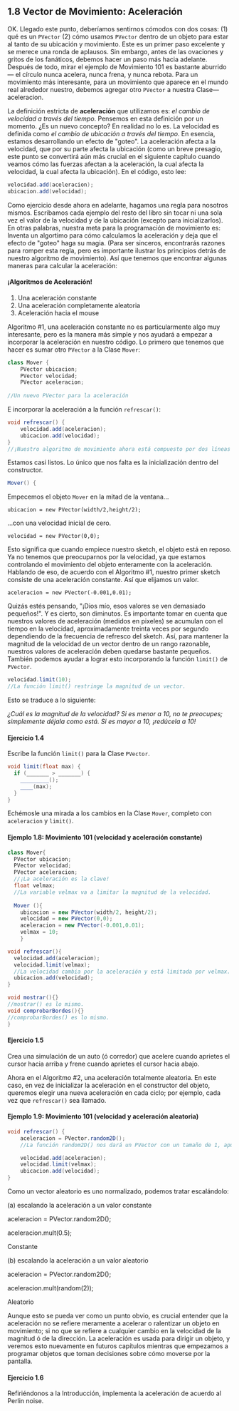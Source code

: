 ## 1.8 Vector de Movimiento: Aceleración

OK. Llegado este punto, deberíamos sentirnos cómodos con dos cosas: (1) qué es un `PVector` (2) cómo usamos `PVector` dentro de un objeto para estar al tanto de su ubicación y movimiento. Este es un primer paso excelente y se merece una ronda de aplausos. Sin embargo, antes de las ovaciones y gritos de los fanáticos, debemos hacer un paso más hacia adelante. Después de todo, mirar el ejemplo de Movimiento 101 es bastante aburrido — el círculo nunca acelera, nunca frena, y nunca rebota. Para un movimiento más interesante, para un movimiento que aparece en el mundo real alrededor nuestro, debemos agregar otro `PVector` a nuestra Clase—aceleracion.

La definición estricta de **aceleración** que utilizamos es: *el cambio de velocidad a través del tiempo*. Pensemos en esta definición por un momento. ¿Es un nuevo concepto? En realidad no lo es. La velocidad es definida como *el cambio de ubicación a través del tiempo*. En esencia, estamos desarrollando un efecto de "goteo". La aceleración afecta a la velocidad, que por su parte afecta la ubicación (como un breve presagio, este punto se convertirá aún más crucial en el siguiente capítulo cuando veamos cómo las fuerzas afectan a la aceleración, la cual afecta la velocidad, la cual afecta la ubicación). En el código, esto lee:

```java
velocidad.add(aceleracion);
ubicacion.add(velocidad);
```

Como ejercicio desde ahora en adelante, hagamos una regla para nosotros mismos. Escribamos cada ejemplo del resto del libro sin tocar ni una sola vez el valor de la velocidad y de la ubicación (excepto para inicializarlos). En otras palabras, nuestra meta para la programación de movimiento es: Inventa un algortimo para cómo calculamos la aceleración y deja que el efecto de "goteo" haga su magia. (Para ser sinceros, encontrarás razones para romper esta regla, pero es importante ilustrar los principios detrás de nuestro algoritmo de movimiento). Así que tenemos que encontrar algunas maneras para calcular la aceleración:

#### ¡Algoritmos de Aceleración!

1. Una aceleración constante
2. Una aceleración completamente aleatoria
3. Aceleración hacia el mouse

Algoritmo #1, una aceleración constante no es particularmente algo muy interesante, pero es la manera más simple y nos ayudará a empezar a incorporar la aceleración en nuestro código. Lo primero que tenemos que hacer es sumar otro `PVector` a la Clase `Mover`:

```java
class Mover {
	PVector ubicacion;
	PVector velocidad;
	PVector aceleracion;
	
//Un nuevo PVector para la aceleración
```

E incorporar la aceleración a la función `refrescar()`:

```java
void refrescar() {
	velocidad.add(aceleracion);
	ubicacion.add(velocidad);
}
//¡Nuestro algoritmo de movimiento ahora está compuesto por dos líneas de código!
```

Estamos casi listos. Lo único que nos falta es la inicialización dentro del constructor.

```java
Mover() {
```

Empecemos el objeto `Mover` en la mitad de la ventana...

`ubicacion = new PVector(width/2,height/2);`

…con una velocidad inicial de cero.

`velocidad = new PVector(0,0);`

Esto significa que cuando empiece nuestro sketch, el objeto está en reposo. Ya no tenemos que preocuparnos por la velocidad, ya que estamos controlando el movimiento del objeto enteramente con la aceleración. Hablando de eso, de acuerdo con el Algoritmo #1, nuestro primer sketch consiste de una aceleración constante. Así que elijamos un valor.

`aceleracion = new PVector(-0.001,0.01);`

Quizás estés pensando, "¡Dios mío, esos valores se ven demasiado pequeños!". Y es cierto, son diminutos. Es importante tomar en cuenta que nuestros valores de aceleración (medidos en pixeles) se acumulan con el tiempo en la velocidad, aproximadamente treinta veces por segundo dependiendo de la frecuencia de refresco del sketch. Así, para mantener la magnitud de la velocidad de un vector dentro de un rango razonable, nuestros valores de aceleración deben quedarse bastante pequeños. También podemos ayudar a lograr esto incorporando la función `limit()` de `PVector`.

```java
velocidad.limit(10);
//La función limit() restringe la magnitud de un vector.
```

 Esto se traduce a lo siguiente:

*¿Cuál es la magnitud de la velocidad? Si es menor a 10, no te preocupes; simplemente déjala como está. Si es mayor a 10, ¡redúcela a 10!*

#### Ejercicio 1.4

Escribe la función `limit()` para la Clase `PVector`.

```java
void limit(float max) {
  if (_______ > _______) {
    _________();
    ____(max);
  }
}
```

Echémosle una mirada a los cambios en la Clase `Mover`, completo con `aceleracion` y `limit()`.

#### Ejemplo 1.8: Movimiento 101 (velocidad y aceleración constante)

```java
class Mover{
  PVector ubicacion;
  PVector velocidad;
  PVector aceleracion;
  //¡La aceleración es la clave!
  float velmax;
  //La variable velmax va a limitar la magnitud de la velocidad.
  
  Mover (){
  	ubicacion = new PVector(width/2, height/2);
  	velocidad = new PVector(0,0);
  	aceleracion = new PVector(-0.001,0.01);
  	velmax = 10;
	}

void refrescar(){
  velocidad.add(aceleracion);
  velocidad.limit(velmax);
  //La velocidad cambia por la aceleración y está limitada por velmax.
  ubicacion.add(velocidad);
}

void mostrar(){}
//mostrar() es lo mismo.
void comprobarBordes(){}
//comprobarBordes() es lo mismo.
}
```

#### Ejercicio 1.5

Crea una simulación de un auto (ó corredor) que acelere cuando aprietes el cursor hacia arriba y frene cuando aprietes el cursor hacia abajo.

Ahora en el Algoritmo #2, una aceleración totalmente aleatoria. En este caso, en vez de inicializar la aceleración en el constructor del objeto, queremos elegir una nueva aceleración en cada ciclo; por ejemplo, cada vez que `refrescar()` sea llamado.

#### Ejemplo 1.9: Movimiento 101 (velocidad y aceleración aleatoria)

```java
void refrescar() {
	aceleracion = PVector.random2D();
	//La función random2D() nos dará un PVector con un tamaño de 1, apuntando a una dirección aleatoria.

	velocidad.add(aceleracion);
	velocidad.limit(velmax);
	ubicacion.add(velocidad);
}

```

Como un vector aleatorio es uno normalizado, podemos tratar escalándolo:

(a) escalando la aceleración a un valor constante

aceleracion = PVector.random2D();

aceleracion.mult(0.5);

Constante

(b) escalando la aceleración a un valor aleatorio

aceleracion = PVector.random2D();

aceleracion.mult(random(2));

Aleatorio

Aunque esto se pueda ver como un punto obvio, es crucial entender que la aceleración  no se refiere meramente a acelerar o ralentizar un objeto en movimiento; si no que se refiere a cualquier cambio en la velocidad de la magnitud ó de la dirección. La aceleración es usada para dirigir un objeto, y veremos esto nuevamente en futuros capítulos mientras que empezamos a programar objetos que toman decisiones sobre cómo moverse por la pantalla.

#### Ejercicio 1.6

Refiriéndonos a la Introducción, implementa la aceleración de acuerdo al Perlin noise.



